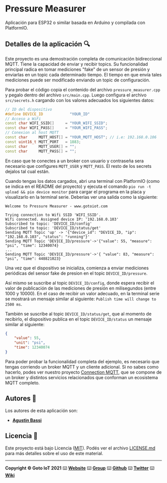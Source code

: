 # Pressure Measurer

Aplicación para ESP32 o similar basada en Arduino y compilada con PlatformIO.

## Detalles de la aplicación 🔍

Este proyecto es una demostración completa de comunicación bidireccional MQTT. Tiene la capacidad de enviar y recibir topics. Su funcionalidad principal radica en tomar mediciones "fake" de un sensor de presión y enviarlas en un topic cada determinado tiempo. El tiempo en que envía tales mediciones puede ser modificado enviando un topic de configuración.

Para probar el código copia el contenido del archivo `pressure_measurer.cpp` y pegalo dentro del archivo `src/main.cpp`. Luego configura el archivo `src/secrets.h` cargando con los valores adecuados los siguientes datos:

```cpp
// ID del dispositivo
#define DEVICE_ID            "YOUR_ID"
// Acceso a WiFi
const char WIFI_SSID[]     = "YOUR_WIFI_SSID";
const char WIFI_PASS[]     = "YOUR_WIFI_PASS";
// Conexion al host MQTT
const char     MQTT_HOST[] = "YOUR_MQTT_HOST"; // i.e: 192.168.0.106
const uint16_t MQTT_PORT   = 1883;
const char     MQTT_USER[] = "";
const char     MQTT_PASS[] = "";
```

En caso que te conectes a un broker con usuario y contraseña sera necesario que configures `MQTT_USER` y `MQTT_PASS`. El resto de los secrets dejalos tal cual están.

Cuando tengas los datos cargados, abri una terminal con PlatformIO (como se indica en el README del proyecto) y ejecuta el comando `pio run -t upload && pio device monitor` para cargar el programa en la placa y visualizarlo en la terminal serie. Deberias ver una salida como la siguiente:

```
Welcome to Pressure Measurer - www.gotoiot.com

Trying connection to Wifi SSID 'WIFI_SSID'.
Wifi connected. Assigned device IP: '192.168.0.103'
Subscribed to topic: 'DEVICE_ID/config'
Subscribed to topic: 'DEVICE_ID/status/get'
Sending MQTT Topic 'up' -> '{"device_id": "DEVICE_ID, "ip": "192.168.0.103", "status": "running"}'
Sending MQTT Topic 'DEVICE_ID/pressure'->'{"value": 55, "measure": "psi", "time": 12340074}
...
Sending MQTT Topic 'DEVICE_ID/pressure'->'{ "value": 83, "measure": "psi", "time": 448821023}
```

Una vez que el dispositivo se inicializa, comienza a enviar mediciones periódicas del sensor fake de presion en el topic `DEVICE_ID/pressure`. 

Así mismo se suscribe al topic `DEVICE_ID/config`, donde espera recibir el valor de publicación de las mediciones de presión en milisegundos (entre 1000 y 10000). En el caso de recibir un valor adecuado, en la terminal serie se mostrará un mensaje similar al siguiente: `Publish time will change to 2500 ms`.

También se suscribe al topic `DEVICE_ID/status/get`, que al momento de recibirlo, el dispositivo publica en el topic `DEVICE_ID/status` un mensaje similar al siguiente:

```json
{
    "value": 55,
    "unit": "psi",
    "time": 12340074
}
```

Para poder probar la funcionalidad completa del ejemplo, es necesario que tengas corriendo un broker MQTT y un cliente adicional. Si no sabes como hacerlo, podes ver nuestro proyecto [Connection MQTT](https://github.com/gotoiot/connection-mqtt), que se compone de un broker y distintos servicios relacionados que conforman un ecosistema MQTT completo.

## Autores 👥

Los autores de esta aplicación son: 

* **[Agustin Bassi](https://github.com/agustinBassi)**


## Licencia 📄

Este proyecto está bajo Licencia ([MIT](https://choosealicense.com/licenses/mit/)). Podés ver el archivo [LICENSE.md](LICENSE.md) para más detalles sobre el uso de este material.

---

**Copyright © Goto IoT 2021** ⌨️ [**Website**](https://www.gotoiot.com) ⌨️ [**Group**](https://groups.google.com/g/gotoiot) ⌨️ [**Github**](https://www.github.com/gotoiot) ⌨️ [**Twitter**](https://www.twitter.com/gotoiot) ⌨️ [**Wiki**](https://github.com/gotoiot/doc/wiki)

